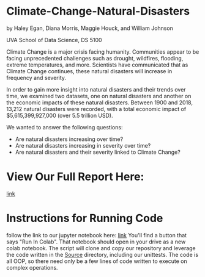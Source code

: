 # Climate-Change-Natural-Disasters

by Haley Egan, Diana Morris, Maggie Houck, and William Johnson

UVA School of Data Science, DS 5100

Climate Change is a major crisis facing humanity. Communities appear to be facing unprecedented challenges such as drought, wildfires, flooding, extreme temperatures, and more. Scientists have communicated that as Climate Change continues, these natural disasters will increase in frequency and severity. 

In order to gain more insight into natural disasters and their trends over time, we examined two datasets, one on natural disasters and another on the economic impacts of these natural disasters. Between 1900 and 2018, 13,212 natural disasters were recorded, with a total economic impact of $5,615,399,927,000 (over 5.5 trillion USD). 

We wanted to answer the following questions:
- Are natural disasters increasing over time?
- Are natural disasters increasing in severity over time?
- Are natural disasters and their severity linked to Climate Change?


# View Our Full Report Here:
[link](https://github.com/HaleyEgan/Climate-Change-Natural-Disasters/blob/main/Report/Natural%20Disasters%20Final%20Project%20Report.md)


# Instructions for Running Code

follow the link to our jupyter notebook here: [link](https://github.com/HaleyEgan/Climate-Change-Natural-Disasters/blob/main/Report/Climate_Change_and_Economic_Impact.ipynb)
You'll find a button that says "Run In Colab". That notebook should open in your drive as a new colab notebook. The script will clone and copy our repository and leverage the code written in the <u>Source</u> directory, including our unittests. The code is all OOP, so there need only be a few lines of code written to execute on complex operations. 


